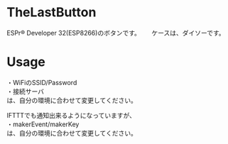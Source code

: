 # TheLastButton
ESPr® Developer 32(ESP8266)のボタンです。　　
ケースは、ダイソーです。

# Usage
・WiFiのSSID/Password  
・接続サーバ  
は、自分の環境に合わせて変更してください。

IFTTTでも通知出来るようになっていますが、  
・makerEvent/makerKey  
は、自分の環境に合わせて変更してください。




